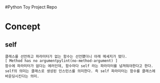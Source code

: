 #Python Toy Project Repo

# Concept

## self

```
클래스를 선언하고 파라미터가 없는 함수는 선언헀더니 아래 메세지가 떴다.
[ Method has no argumentpylint(no-method-argument) ]
함수에 파라미터가 없다는 에러인데, 함수마다 self 라는 파라미터를 넘져줘야한다고 한다.
self의 의미는 클래스로 생성된 인스턴스를 의미한다. 즉 self 파라미터는 함수를 클래스에 바운딩시킨다는 의미.

```
